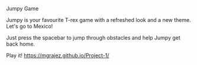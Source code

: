 Jumpy Game

Jumpy is your favourite T-rex game with a refreshed look and a new theme. Let's go to Mexico!

Just press the spacebar to jump through obstacles and help Jumpy get back home.


Play it! 
https://mgrajez.github.io/Project-1/
